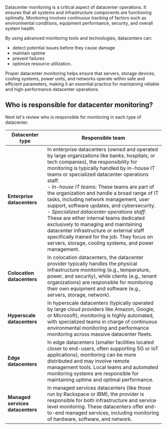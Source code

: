 Datacenter monitoring is a critical aspect of datacenter operations. It ensures that all systems and infrastructure components are functioning optimally. Monitoring involves continuous tracking of factors such as environmental conditions, equipment performance, security, and overall system health. 

By using advanced monitoring tools and technologies, datacenters can:

- detect potential issues before they cause damage
- maintain uptime
- prevent failures
- optimize resource utilization. 

Proper datacenter monitoring helps ensure that servers, storage devices, cooling systems, power units, and networks operate within safe and efficient parameters, making it an essential practice for maintaining reliable and high-performance datacenter operations.

## Who is responsible for datacenter monitoring?

Next let's review who is responsible for monitoring in each type of datacenter.

|Datacenter type|Responsible team|
|----|---|
|**Enterprise datacenters**|In enterprise datacenters (owned and operated by large organizations like banks, hospitals, or tech companies), the responsibility for monitoring is typically handled by in-house IT teams or specialized datacenter operations staff.</br>- *In-house IT teams:* These teams are part of the organization and handle a broad range of IT tasks, including network management, user support, software updates, and cybersecurity.</br>- *Specialized datacenter operations staff:* These are either internal teams dedicated exclusively to managing and maintaining datacenter infrastructure or external staff specifically trained for the job. They focus on servers, storage, cooling systems, and power management.|
|**Colocation datacenters**|In colocation datacenters, the datacenter provider typically handles the physical infrastructure monitoring (e.g., temperature, power, and security), while clients (e.g., tenant organizations) are responsible for monitoring their own equipment and software (e.g., servers, storage, network).|
|**Hyperscale datacenters**|In hyperscale datacenters (typically operated by large cloud providers like Amazon, Google, or Microsoft), monitoring is highly automated, with specialized teams in charge of continuous environmental monitoring and performance monitoring across massive datacenter fleets.|
|**Edge datacenters**|In edge datacenters (smaller facilities located closer to end-users, often supporting 5G or IoT applications), monitoring can be more distributed and may involve remote management tools. Local teams and automated monitoring systems are responsible for maintaining uptime and optimal performance.|
|**Managed services datacenters**|In managed services datacenters (like those run by Rackspace or IBM), the provider is responsible for both infrastructure and service level monitoring. These datacenters offer end-to-end managed services, including monitoring of hardware, software, and network.|